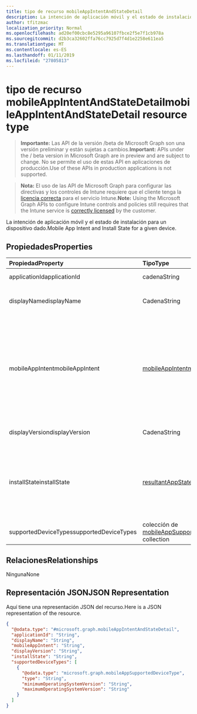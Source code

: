 ```yaml
---
title: tipo de recurso mobileAppIntentAndStateDetail
description: La intención de aplicación móvil y el estado de instalación para un dispositivo dado.
author: tfitzmac
localization_priority: Normal
ms.openlocfilehash: ad20ef00cbc8e5295a96107fbce2f5e7f1cb978a
ms.sourcegitcommit: d2b3ca32602ffa76cc7925d7f4d1e2258e611ea5
ms.translationtype: MT
ms.contentlocale: es-ES
ms.lasthandoff: 01/11/2019
ms.locfileid: "27805813"
---
```

# <a name="mobileappintentandstatedetail-resource-type"></a><span data-ttu-id="315a0-103">tipo de recurso mobileAppIntentAndStateDetail</span><span class="sxs-lookup"><span data-stu-id="315a0-103">mobileAppIntentAndStateDetail resource type</span></span>

> <span data-ttu-id="315a0-104">**Importante:** Las API de la versión /beta de Microsoft Graph son una versión preliminar y están sujetas a cambios.</span><span class="sxs-lookup"><span data-stu-id="315a0-104">**Important:** APIs under the / beta version in Microsoft Graph are in preview and are subject to change.</span></span> <span data-ttu-id="315a0-105">No se permite el uso de estas API en aplicaciones de producción.</span><span class="sxs-lookup"><span data-stu-id="315a0-105">Use of these APIs in production applications is not supported.</span></span>

> <span data-ttu-id="315a0-106">**Nota:** El uso de las API de Microsoft Graph para configurar las directivas y los controles de Intune requiere que el cliente tenga la [licencia correcta](https://go.microsoft.com/fwlink/?linkid=839381) para el servicio Intune.</span><span class="sxs-lookup"><span data-stu-id="315a0-106">**Note:** Using the Microsoft Graph APIs to configure Intune controls and policies still requires that the Intune service is [correctly licensed](https://go.microsoft.com/fwlink/?linkid=839381) by the customer.</span></span>

<span data-ttu-id="315a0-107">La intención de aplicación móvil y el estado de instalación para un dispositivo dado.</span><span class="sxs-lookup"><span data-stu-id="315a0-107">Mobile App Intent and Install State for a given device.</span></span>
## <a name="properties"></a><span data-ttu-id="315a0-108">Propiedades</span><span class="sxs-lookup"><span data-stu-id="315a0-108">Properties</span></span>
|<span data-ttu-id="315a0-109">Propiedad</span><span class="sxs-lookup"><span data-stu-id="315a0-109">Property</span></span>|<span data-ttu-id="315a0-110">Tipo</span><span class="sxs-lookup"><span data-stu-id="315a0-110">Type</span></span>|<span data-ttu-id="315a0-111">Descripción</span><span class="sxs-lookup"><span data-stu-id="315a0-111">Description</span></span>|
|:---|:---|:---|
|<span data-ttu-id="315a0-112">applicationId</span><span class="sxs-lookup"><span data-stu-id="315a0-112">applicationId</span></span>|<span data-ttu-id="315a0-113">cadena</span><span class="sxs-lookup"><span data-stu-id="315a0-113">String</span></span>|<span data-ttu-id="315a0-114">Identificador de MobieApp.</span><span class="sxs-lookup"><span data-stu-id="315a0-114">MobieApp identifier.</span></span>|
|<span data-ttu-id="315a0-115">displayName</span><span class="sxs-lookup"><span data-stu-id="315a0-115">displayName</span></span>|<span data-ttu-id="315a0-116">Cadena</span><span class="sxs-lookup"><span data-stu-id="315a0-116">String</span></span>|<span data-ttu-id="315a0-117">Título de la aplicación importado o proporcionado por el administrador.</span><span class="sxs-lookup"><span data-stu-id="315a0-117">The admin provided or imported title of the app.</span></span>|
|<span data-ttu-id="315a0-118">mobileAppIntent</span><span class="sxs-lookup"><span data-stu-id="315a0-118">mobileAppIntent</span></span>|[<span data-ttu-id="315a0-119">mobileAppIntent</span><span class="sxs-lookup"><span data-stu-id="315a0-119">mobileAppIntent</span></span>](../resources/intune-troubleshooting-mobileappintent.md)|<span data-ttu-id="315a0-120">Intención de aplicación móvil.</span><span class="sxs-lookup"><span data-stu-id="315a0-120">Mobile App Intent.</span></span> <span data-ttu-id="315a0-121">Los valores posibles son: `available`, `notAvailable`, `requiredInstall`, `requiredUninstall`, `requiredAndAvailableInstall`, `availableInstallWithoutEnrollment` y `exclude`.</span><span class="sxs-lookup"><span data-stu-id="315a0-121">Possible values are: `available`, `notAvailable`, `requiredInstall`, `requiredUninstall`, `requiredAndAvailableInstall`, `availableInstallWithoutEnrollment`, `exclude`.</span></span>|
|<span data-ttu-id="315a0-122">displayVersion</span><span class="sxs-lookup"><span data-stu-id="315a0-122">displayVersion</span></span>|<span data-ttu-id="315a0-123">Cadena</span><span class="sxs-lookup"><span data-stu-id="315a0-123">String</span></span>|<span data-ttu-id="315a0-124">Versión legible humano de la aplicación</span><span class="sxs-lookup"><span data-stu-id="315a0-124">Human readable version of the application</span></span>|
|<span data-ttu-id="315a0-125">installState</span><span class="sxs-lookup"><span data-stu-id="315a0-125">installState</span></span>|[<span data-ttu-id="315a0-126">resultantAppState</span><span class="sxs-lookup"><span data-stu-id="315a0-126">resultantAppState</span></span>](../resources/intune-shared-resultantappstate.md)|<span data-ttu-id="315a0-127">El estado de instalación de la aplicación.</span><span class="sxs-lookup"><span data-stu-id="315a0-127">The install state of the app.</span></span> <span data-ttu-id="315a0-128">Los valores posibles son: `installed`, `failed`, `notInstalled`, `uninstallFailed`, `pendingInstall`, `unknown` y `notApplicable`.</span><span class="sxs-lookup"><span data-stu-id="315a0-128">Possible values are: `installed`, `failed`, `notInstalled`, `uninstallFailed`, `pendingInstall`, `unknown`, `notApplicable`.</span></span>|
|<span data-ttu-id="315a0-129">supportedDeviceTypes</span><span class="sxs-lookup"><span data-stu-id="315a0-129">supportedDeviceTypes</span></span>|<span data-ttu-id="315a0-130">colección de [mobileAppSupportedDeviceType](../resources/intune-troubleshooting-mobileappsupporteddevicetype.md)</span><span class="sxs-lookup"><span data-stu-id="315a0-130">[mobileAppSupportedDeviceType](../resources/intune-troubleshooting-mobileappsupporteddevicetype.md) collection</span></span>|<span data-ttu-id="315a0-131">Las plataformas compatibles para la aplicación.</span><span class="sxs-lookup"><span data-stu-id="315a0-131">The supported platforms for the app.</span></span>|

## <a name="relationships"></a><span data-ttu-id="315a0-132">Relaciones</span><span class="sxs-lookup"><span data-stu-id="315a0-132">Relationships</span></span>
<span data-ttu-id="315a0-133">Ninguna</span><span class="sxs-lookup"><span data-stu-id="315a0-133">None</span></span>
## <a name="json-representation"></a><span data-ttu-id="315a0-134">Representación JSON</span><span class="sxs-lookup"><span data-stu-id="315a0-134">JSON Representation</span></span>
<span data-ttu-id="315a0-135">Aquí tiene una representación JSON del recurso.</span><span class="sxs-lookup"><span data-stu-id="315a0-135">Here is a JSON representation of the resource.</span></span>
<!-- {
  "blockType": "resource",
  "@odata.type": "microsoft.graph.mobileAppIntentAndStateDetail"
}
-->
``` json
{
  "@odata.type": "#microsoft.graph.mobileAppIntentAndStateDetail",
  "applicationId": "String",
  "displayName": "String",
  "mobileAppIntent": "String",
  "displayVersion": "String",
  "installState": "String",
  "supportedDeviceTypes": [
    {
      "@odata.type": "microsoft.graph.mobileAppSupportedDeviceType",
      "type": "String",
      "minimumOperatingSystemVersion": "String",
      "maximumOperatingSystemVersion": "String"
    }
  ]
}
```






